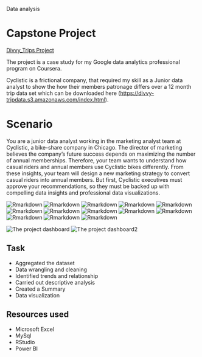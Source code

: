 


Data analysis

# Capstone Project 

[Divvy_Trips Project](https://github.com/Seped28/Oluwaseun_Portfolio)

The project is a case study for my Google data analytics professional program on Coursera.

Cyclistic is a frictional company, that required my skill as a Junior data analyst to show the how their members patronage differs over a 12 month trip data set which can be downloaded here (https://divvy-tripdata.s3.amazonaws.com/index.html).

# Scenario
You are a junior data analyst working in the marketing analyst team at Cyclistic, a bike-share company in Chicago. The director of marketing believes the company’s future success depends on maximizing the number of annual memberships. Therefore, your team wants to understand how casual riders and annual members use Cyclistic bikes differently. 
From these insights, your team will design a new marketing strategy to convert casual riders into annual members. But first, Cyclistic executives must approve your recommendations, so they must be backed up with compelling data insights and professional data visualizations.


![Rmarkdown](https://github.com/Seped28/Oluwaseun_Portfolio/blob/main/Divvy_trips_Project/Rmrk1.png)
![Rmarkdown](https://github.com/Seped28/Oluwaseun_Portfolio/blob/main/Divvy_trips_Project/Rmrk2.png)
![Rmarkdown](https://github.com/Seped28/Oluwaseun_Portfolio/blob/main/Divvy_trips_Project/Rmrk3.png)
![Rmarkdown](https://github.com/Seped28/Oluwaseun_Portfolio/blob/main/Divvy_trips_Project/Rmrk4.png)
![Rmarkdown](https://github.com/Seped28/Oluwaseun_Portfolio/blob/main/Divvy_trips_Project/Rmrk5.png)
![Rmarkdown](https://github.com/Seped28/Oluwaseun_Portfolio/blob/main/Divvy_trips_Project/Rmrk6.png)
![Rmarkdown](https://github.com/Seped28/Oluwaseun_Portfolio/blob/main/Divvy_trips_Project/Rmrk7.png)
![Rmarkdown](https://github.com/Seped28/Oluwaseun_Portfolio/blob/main/Divvy_trips_Project/Rmrk8.png)
![Rmarkdown](https://github.com/Seped28/Oluwaseun_Portfolio/blob/main/Divvy_trips_Project/Rmrk9.png)
![Rmarkdown](https://github.com/Seped28/Oluwaseun_Portfolio/blob/main/Divvy_trips_Project/Rmrk10.png)
![Rmarkdown](https://github.com/Seped28/Oluwaseun_Portfolio/blob/main/Divvy_trips_Project/Rmrk11.png)
![Rmarkdown](https://github.com/Seped28/Oluwaseun_Portfolio/blob/main/Divvy_trips_Project/Rmrk12.png)
![Rmarkdown](https://github.com/Seped28/Oluwaseun_Portfolio/blob/main/Divvy_trips_Project/Rmrk13.png)

![The project dashboard](https://github.com/Seped28/Oluwaseun_Portfolio/blob/main/Divvy_trips_Project/Case_study_VIZ.png)
![The project dashboard2](https://github.com/Seped28/Oluwaseun_Portfolio/blob/main/Divvy_trips_Project/Case_study_VIZ2.png)


##  Task
* Aggregated the dataset 
* Data wrangling and cleaning
* Identified trends and relationship
* Carried out descriptive analysis
* Created a Summary
* Data visualization


## Resources used
* Microsoft Excel
* MySql
* RStudio
* Power BI

